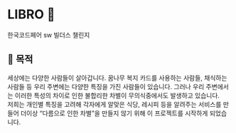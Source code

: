 # LIBRO 🍱
한국코드페어 sw 빌더스 챌린지   

## 📢 목적
세상에는 다양한 사람들이 살아갑니다. 꿈나무 복지 카드를 사용하는 사람들, 채식하는 사람들 등 우리 주변에는 다양한 특징을 가진 사람들이 있습니다. 
그러나 우리 주변에서는 이러한 특성의 차이로 인한 불합리한 차별이 무의식중에서도 발생하고 있습니다.   
저희는 개인별 특징을 고려해 각자에게 알맞은 식당, 레시피 등을 알려주는 서비스를 만들어 더이상 “다름으로 인한 차별”을 만들지 않기 위해 이 프로젝트를 시작하게 되었습니다. 
